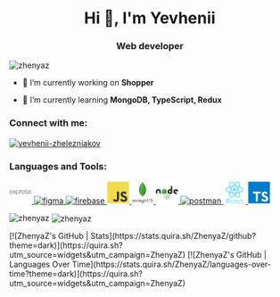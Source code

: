<h1 align="center">Hi 👋, I'm Yevhenii</h1>
<h3 align="center">Web developer</h3>

<p align="left"> <img src="https://komarev.com/ghpvc/?username=zhenyaz&label=Profile%20views&color=0e75b6&style=flat" alt="zhenyaz" /> </p>

- 🔭 I’m currently working on **Shopper**

- 🌱 I’m currently learning **MongoDB, TypeScript, Redux**

<h3 align="left">Connect with me:</h3>
<p align="left">
<a href="https://linkedin.com/in/yevhenii-zhelezniakov" target="blank"><img align="center" src="https://raw.githubusercontent.com/rahuldkjain/github-profile-readme-generator/master/src/images/icons/Social/linked-in-alt.svg" alt="yevhenii-zhelezniakov" height="30" width="40" /></a>
</p>

<h3 align="left">Languages and Tools:</h3>
<p align="left"> <a href="https://expressjs.com" target="_blank" rel="noreferrer"> <img src="https://raw.githubusercontent.com/devicons/devicon/master/icons/express/express-original-wordmark.svg" alt="express" width="40" height="40"/> </a> <a href="https://www.figma.com/" target="_blank" rel="noreferrer"> <img src="https://www.vectorlogo.zone/logos/figma/figma-icon.svg" alt="figma" width="40" height="40"/> </a> <a href="https://firebase.google.com/" target="_blank" rel="noreferrer"> <img src="https://www.vectorlogo.zone/logos/firebase/firebase-icon.svg" alt="firebase" width="40" height="40"/> </a> <a href="https://developer.mozilla.org/en-US/docs/Web/JavaScript" target="_blank" rel="noreferrer"> <img src="https://raw.githubusercontent.com/devicons/devicon/master/icons/javascript/javascript-original.svg" alt="javascript" width="40" height="40"/> </a> <a href="https://www.mongodb.com/" target="_blank" rel="noreferrer"> <img src="https://raw.githubusercontent.com/devicons/devicon/master/icons/mongodb/mongodb-original-wordmark.svg" alt="mongodb" width="40" height="40"/> </a> <a href="https://nodejs.org" target="_blank" rel="noreferrer"> <img src="https://raw.githubusercontent.com/devicons/devicon/master/icons/nodejs/nodejs-original-wordmark.svg" alt="nodejs" width="40" height="40"/> </a> <a href="https://postman.com" target="_blank" rel="noreferrer"> <img src="https://www.vectorlogo.zone/logos/getpostman/getpostman-icon.svg" alt="postman" width="40" height="40"/> </a> <a href="https://reactjs.org/" target="_blank" rel="noreferrer"> <img src="https://raw.githubusercontent.com/devicons/devicon/master/icons/react/react-original-wordmark.svg" alt="react" width="40" height="40"/> </a> <a href="https://www.typescriptlang.org/" target="_blank" rel="noreferrer"> <img src="https://raw.githubusercontent.com/devicons/devicon/master/icons/typescript/typescript-original.svg" alt="typescript" width="40" height="40"/> </a> </p>

<p><img align="left" src="https://github-readme-stats.vercel.app/api/top-langs?username=zhenyaz&show_icons=true&locale=en&layout=compact" alt="zhenyaz" /></p>

<p>&nbsp;<img align="center" src="https://github-readme-stats.vercel.app/api?username=zhenyaz&show_icons=true&locale=en" alt="zhenyaz" /></p>
[![ZhenyaZ's GitHub | Stats](https://stats.quira.sh/ZhenyaZ/github?theme=dark)](https://quira.sh?utm_source=widgets&utm_campaign=ZhenyaZ)
[![ZhenyaZ's GitHub | Languages Over Time](https://stats.quira.sh/ZhenyaZ/languages-over-time?theme=dark)](https://quira.sh?utm_source=widgets&utm_campaign=ZhenyaZ)
